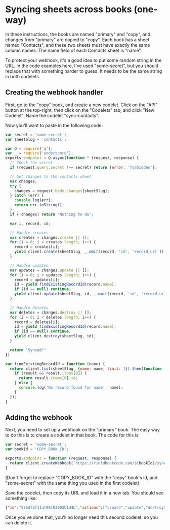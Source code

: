 # Syncing sheets across books (one-way)

In these instructions, the books are named "primary" and "copy", and changes from "primary" are copied to "copy". Each book has a sheet named "Contacts", and these two sheets must have exactly the same column names. The name field of each Contacts sheet is "name".

To protect your webhook, it's a good idea to put some random string in the URL. In the code examples here, I've used "some-secret", but you should replace that with something harder to guess. It needs to be the same string in both codelets.

## Creating the webhook handler

First, go to the "copy" book, and create a new codelet. Click on the "API" button at the top-right, then click on the "Codelets" tab, and click "New Codelet". Name the codelet "sync-contacts".

Now you'll want to paste in the following code:

```js
var secret = 'some-secret';
var sheetSlug = 'contacts';

var Q = require('q');
var _ = require('underscore');
exports.endpoint = Q.async(function * (request, response) {
  // Check the secret
  if (request.query.secret !== secret) return {error: 'forbidden'};

  // Get changes to the contacts sheet
  var changes;
  try {
    changes = request.body.changes[sheetSlug];
  } catch (err) {
    console.log(err);
    return err.toString();
  }
  if (!changes) return 'Nothing to do';

  var i, record, id;

  // Handle creates
  var creates = changes.create || [];
  for (i = 0; i < creates.length; i++) {
    record = creates[i];
    yield client.create(sheetSlug, _.omit(record, 'id', 'record_url'));
  }

  // Handle updates
  var updates = changes.update || [];
  for (i = 0; i < updates.length; i++) {
    record = updates[i];
    id = yield findExistingRecordId(record.name);
    if (id == null) continue;
    yield client.update(sheetSlug, id, _.omit(record, 'id', 'record_url'));
  }

  // Handle deletes
  var deletes = changes.destroy || [];
  for (i = 0; i < deletes.length; i++) {
    record = deletes[i];
    id = yield findExistingRecordId(record.name);
    if (id == null) continue;
    yield client.destroy(sheetSlug, id);
  }

  return "Synced!"
})

var findExistingRecordId = function (name) {
  return client.list(sheetSlug, {name: name, limit: 1}).then(function (result) {
    if (result && result.items[0]) {
      return result.items[0].id;
    } else {
      console.log('No record found for name', name);
    }
  });
}
```

## Adding the webhook

Next, you need to set up a webhook on the "primary" book. The easy way to do this is to create a codelet in that book. The code for this is:

```js
var secret = 'some-secret';
var bookId = 'COPY_BOOK_ID';

exports.endpoint = function (request, response) {
  return client.createWebhook(`https://fieldbookcode.com/${bookId}/sync-contacts?secret=${bookId}`);
}
```

(Don't forget to replace "COPY_BOOK_ID" with the "copy" book's id, and "some-secret" with the same thing you used in the first codelet)

Save the codelet, then copy its URL and load it in a new tab. You should see something like:

```json
{"id":"57bdf3f11af08103003b1d4b","actions":["create","update","destroy"],"url":"https://fieldbookcode.com/COPY_BOOK_ID/sync-contacts?secret=some-secret"}
```

Once you've done that, you'll no longer need this second codelet, so you can delete it.
